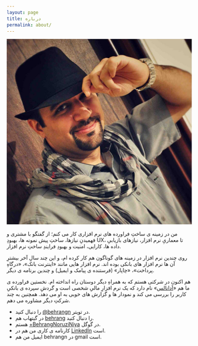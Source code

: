 ```yaml
---
layout: page
title: درباره
permalink: about/
---
```


![picture][picture]

من در زمینه ی ساختِ فراورده های نرم افزاری کار می کنم؛ از گفتگو با مشتری و فهمیدنِ نیازها، ساختِ پیش نمونه ها، بهبودِ UX، تا معماریِ نرم افزار، نیازهای بازیابیِ داده ها، کارایی، امنیت و بهبودِ فرایندِ ساختِ نرم افزار.

روی چندین نرم افزار در زمینه های گوناگون هم کار کرده ام، و این چند سالِ آخر بیشترِ آن ها نرم افزار های بانکی بوده اند. نرم افزار هایی مانند «اینترنت بانک»، «درگاهِ پرداخت»، «چاپار» (فرستنده ی پیامک و ایمیل) و چندین برنامه ی دیگر.

هم اکنون در شرکتی هستم که به همراهِ دیگر دوستان راه انداخته ام. نخستین فراورده ی ما هم «[آدانالس][adanalas]» نام دارد که یک نرم افزارِ مالیِ شخصی است و گردشِ سپرده ی بانکیِ کاربر را بررسی می کند و نمودار ها و گزارش های خوبی به او می دهد. همچنین به چند شرکتِ دیگر مشاوره می دهم.

* در تویتر <bdi>[@behrangn][@behrangn]</bdi> را دنبال کنید.
* در گیتهاب هم [behrang][GitHub] را دنبال کنید.
* در گوگل <bdi>[+BehrangNoruziNiya][+BehrangNoruziNiya]</bdi> هستم.
* کارنامه ی کاری من هم در [LinkedIn][LinkedIn] است.
* ایمیل من هم behrangn در gmail است.

[picture]: /images/behrang.jpeg
[@behrangn]: https://twitter.com/behrangn
[+BehrangNoruziNiya]: https://plus.google.com/+BehrangNoruziNiya
[LinkedIn]: http://www.linkedin.com/in/behrangn
[GitHub]: https://github.com/behrang
[adanalas]: http://adanalas.com

